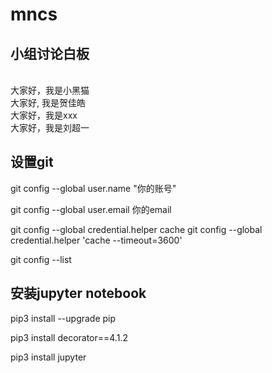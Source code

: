 # mncs
## 小组讨论白板
\
大家好，我是小黑猫
\
大家好, 我是贺佳皓
\
大家好，我是xxx
\
大家好，我是刘超一
## 设置git
git config --global user.name "你的账号"

git config --global user.email 你的email

git config --global credential.helper cache
git config --global credential.helper 'cache --timeout=3600'

git config --list

## 安装jupyter notebook

pip3 install --upgrade pip

pip3 install decorator==4.1.2

pip3 install jupyter
